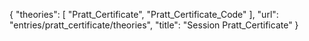 {
    "theories": [
        "Pratt_Certificate",
        "Pratt_Certificate_Code"
    ],
    "url": "entries/pratt_certificate/theories",
    "title": "Session Pratt_Certificate"
}